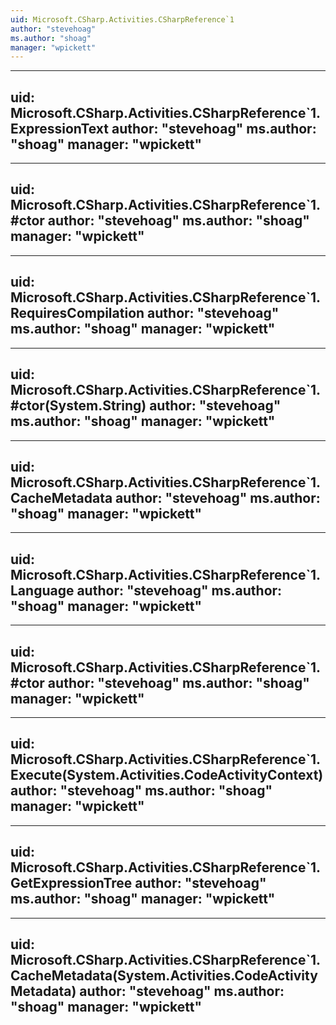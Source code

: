 ```yaml
---
uid: Microsoft.CSharp.Activities.CSharpReference`1
author: "stevehoag"
ms.author: "shoag"
manager: "wpickett"
---
```


---
uid: Microsoft.CSharp.Activities.CSharpReference`1.ExpressionText
author: "stevehoag"
ms.author: "shoag"
manager: "wpickett"
---

---
uid: Microsoft.CSharp.Activities.CSharpReference`1.#ctor
author: "stevehoag"
ms.author: "shoag"
manager: "wpickett"
---

---
uid: Microsoft.CSharp.Activities.CSharpReference`1.RequiresCompilation
author: "stevehoag"
ms.author: "shoag"
manager: "wpickett"
---

---
uid: Microsoft.CSharp.Activities.CSharpReference`1.#ctor(System.String)
author: "stevehoag"
ms.author: "shoag"
manager: "wpickett"
---

---
uid: Microsoft.CSharp.Activities.CSharpReference`1.CacheMetadata
author: "stevehoag"
ms.author: "shoag"
manager: "wpickett"
---

---
uid: Microsoft.CSharp.Activities.CSharpReference`1.Language
author: "stevehoag"
ms.author: "shoag"
manager: "wpickett"
---

---
uid: Microsoft.CSharp.Activities.CSharpReference`1.#ctor
author: "stevehoag"
ms.author: "shoag"
manager: "wpickett"
---

---
uid: Microsoft.CSharp.Activities.CSharpReference`1.Execute(System.Activities.CodeActivityContext)
author: "stevehoag"
ms.author: "shoag"
manager: "wpickett"
---

---
uid: Microsoft.CSharp.Activities.CSharpReference`1.GetExpressionTree
author: "stevehoag"
ms.author: "shoag"
manager: "wpickett"
---

---
uid: Microsoft.CSharp.Activities.CSharpReference`1.CacheMetadata(System.Activities.CodeActivityMetadata)
author: "stevehoag"
ms.author: "shoag"
manager: "wpickett"
---
